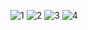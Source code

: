 ![1](https://github.com/user-attachments/assets/b7e3c0f7-99e3-4520-8ed6-61191b40f899)
![2](https://github.com/user-attachments/assets/7c16f985-0607-4690-8b9d-bbe56a828fe2)
![3](https://github.com/user-attachments/assets/2518b771-e285-4396-b67c-0b2d40af7657)
![4](https://github.com/user-attachments/assets/7be24435-591c-4869-a7be-ebb9a7db6bfb)


